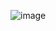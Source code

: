 ![image](https://user-images.githubusercontent.com/62806067/230757170-f78c20cc-860d-4b6c-b3bf-2bc4a4a3899a.png)
